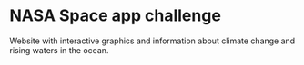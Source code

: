 # NASA Space app challenge
Website with interactive graphics and information about climate change and rising waters in the ocean. 
